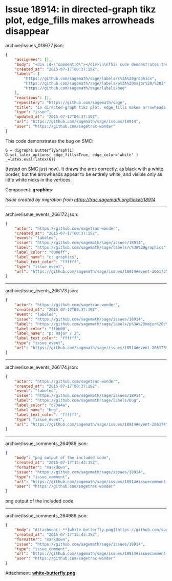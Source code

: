 # Issue 18914: in directed-graph tikz plot, edge_fills makes arrowheads disappear

archive/issues_018677.json:
```json
{
    "assignees": [],
    "body": "<div id=\"comment:0\"></div>\n\nThis code demonstrates the bug on SMC:\n\n```\nG = digraphs.ButterflyGraph(1)\nG.set_latex_options( edge_fills=True, edge_color='white' )\n_=latex.eval(latex(G))\n```\n\n(tested on SMC just now).  It draws the arcs correctly, as black with a white border, but the arrowheads appear to be entirely white, and visible only as little white nicks in the vertices.\n\n\nComponent: **graphics**\n\n_Issue created by migration from https://trac.sagemath.org/ticket/18914_\n\n",
    "created_at": "2015-07-17T00:37:19Z",
    "labels": [
        "https://github.com/sagemath/sage/labels/c%3A%20graphics",
        "https://github.com/sagemath/sage/labels/p%3A%20major%20/%203",
        "https://github.com/sagemath/sage/labels/bug"
    ],
    "reactions": [],
    "repository": "https://github.com/sagemath/sage",
    "title": "in directed-graph tikz plot, edge_fills makes arrowheads disappear",
    "type": "issue",
    "updated_at": "2015-07-17T00:37:19Z",
    "url": "https://github.com/sagemath/sage/issues/18914",
    "user": "https://github.com/sagetrac-wonder"
}
```
<div id="comment:0"></div>

This code demonstrates the bug on SMC:

```
G = digraphs.ButterflyGraph(1)
G.set_latex_options( edge_fills=True, edge_color='white' )
_=latex.eval(latex(G))
```

(tested on SMC just now).  It draws the arcs correctly, as black with a white border, but the arrowheads appear to be entirely white, and visible only as little white nicks in the vertices.


Component: **graphics**

_Issue created by migration from https://trac.sagemath.org/ticket/18914_





---

archive/issue_events_266172.json:
```json
{
    "actor": "https://github.com/sagetrac-wonder",
    "created_at": "2015-07-17T00:37:19Z",
    "event": "labeled",
    "issue": "https://github.com/sagemath/sage/issues/18914",
    "label": "https://github.com/sagemath/sage/labels/c%3A%20graphics",
    "label_color": "0000ff",
    "label_name": "c: graphics",
    "label_text_color": "ffffff",
    "type": "issue_event",
    "url": "https://github.com/sagemath/sage/issues/18914#event-266172"
}
```



---

archive/issue_events_266173.json:
```json
{
    "actor": "https://github.com/sagetrac-wonder",
    "created_at": "2015-07-17T00:37:19Z",
    "event": "labeled",
    "issue": "https://github.com/sagemath/sage/issues/18914",
    "label": "https://github.com/sagemath/sage/labels/p%3A%20major%20/%203",
    "label_color": "ffbb00",
    "label_name": "p: major / 3",
    "label_text_color": "ffffff",
    "type": "issue_event",
    "url": "https://github.com/sagemath/sage/issues/18914#event-266173"
}
```



---

archive/issue_events_266174.json:
```json
{
    "actor": "https://github.com/sagetrac-wonder",
    "created_at": "2015-07-17T00:37:19Z",
    "event": "labeled",
    "issue": "https://github.com/sagemath/sage/issues/18914",
    "label": "https://github.com/sagemath/sage/labels/bug",
    "label_color": "d73a4a",
    "label_name": "bug",
    "label_text_color": "ffffff",
    "type": "issue_event",
    "url": "https://github.com/sagemath/sage/issues/18914#event-266174"
}
```



---

archive/issue_comments_264988.json:
```json
{
    "body": "png output of the included code",
    "created_at": "2015-07-17T15:43:35Z",
    "formatter": "markdown",
    "issue": "https://github.com/sagemath/sage/issues/18914",
    "type": "issue_comment",
    "url": "https://github.com/sagemath/sage/issues/18914#issuecomment-264988",
    "user": "https://github.com/sagetrac-wonder"
}
```

png output of the included code



---

archive/issue_comments_264989.json:
```json
{
    "body": "Attachment: **[white-butterfly.png](https://github.com/sagemath/sage/files/ticket18914/white-butterfly.png)**",
    "created_at": "2015-07-17T15:43:35Z",
    "formatter": "markdown",
    "issue": "https://github.com/sagemath/sage/issues/18914",
    "type": "issue_comment",
    "url": "https://github.com/sagemath/sage/issues/18914#issuecomment-264989",
    "user": "https://github.com/sagetrac-wonder"
}
```

Attachment: **[white-butterfly.png](https://github.com/sagemath/sage/files/ticket18914/white-butterfly.png)**
